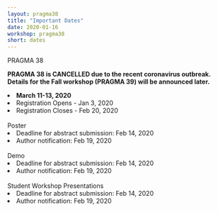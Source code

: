 ```yaml
---
layout: pragma38
title: "Important Dates"
date: 2020-01-16
workshop: pragma38
short: dates
---
```


<div class="border38">PRAGMA 38 </div>

<b><p style="font-color:red;">PRAGMA 38 is CANCELLED due to the recent coronavirus outbreak. Details for the Fall workshop (PRAGMA 39) will be announced later.<p></b>

<li><strong>March 11-13, 2020</strong></li>
<li>Registration Opens - Jan 3, 2020</li>
<li>Registration Closes - Feb 20, 2020</li><br>

<div class="border38">Poster <!--(Chair: TBD) --></div>
<li>Deadline for abstract submission: Feb 14, 2020</li>
<li>Author notification: Feb 19, 2020</li><br>

<div class="border38">Demo <!--(Chair: TBD)--> </div>
<li>Deadline for abstract submission: Feb 14, 2020</li>
<li>Author notification: Feb 19, 2020</li><br>

<div class="border38">Student Workshop Presentations<!--(Chair: TBD)--></div>
<li>Deadline for abstract submission: Feb 14, 2020</li>
<li>Author notification: Feb 19, 2020</li>
